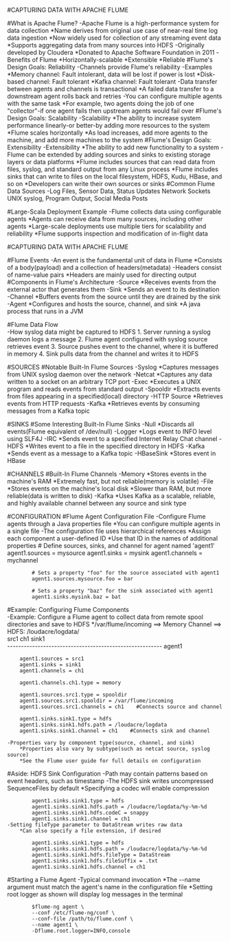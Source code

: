 #CAPTURING DATA WITH APACHE FLUME

#What is Apache Flume?
	-Apache Flume is a high-performance system for data collection
		*Name derives from original use case of near-real time log data ingestion
		*Now widely used for collection of any streaming event data
		*Supports aggregating data from many sources into HDFS
	-Originally developed by Cloudera
		*Donated to Apache Software Foundation in 2011
	-Benefits of Flume
		*Horizontally-scalable
		*Extensible
		*Reliable
#Flume's Design Goals: Reliability
	-Channels provide Flume's reliability
	-Examples
		*Memory channel: Fault intolerant, data will be lost if power is lost
		*Disk-based channel: Fault tolerant
		*Kafka channel: Fault tolerant
	-Data transfer between agents and channels is transactional
		*A failed data transfer to a downstream agent rolls back and retries
	-You can configure multiple agents with the same task
		*For example, two agents doing the job of one "collector"-if one agent fails then upstream agents would fail over
#Flume's Design Goals: Scalability
	-Scalability
		*The ability to increase system performance linearly-or better-by adding more resources to the system
		*Flume scales horizontally
			*As load increases, add more agents to the machine, and add more machines to the system
#Flume's Design Goals: Extensibility
	-Extensibility
		*The ability to add new functionality to a system
	-Flume can be extended by adding sources and sinks to existing storage layers or data platforms
		*Flume includes sources that can read data from files, syslog, and standard output from any Linux process
		*Flume includes sinks that can write to files on the local filesystem, HDFS, Kudu, HBase, and so on
		*Developers can write their own sources or sinks
#Common Flume Data Sources
	-Log Files, Sensor Data, Status Updates Network Sockets UNIX syslog, Program Output, Social Media Posts
	
#Large-Scala Deployment Example
	-Flume collects data using configurable agents
		*Agents can receive data from many sources, including other agents
		*Large-scale deployments use multiple tiers for scalability and reliability
		*Flume supports inspection and modification of in-flight data
		
#CAPTURING DATA WITH APACHE FLUME

#Flume Events
	-An event is the fundamental unit of data in Flume
		*Consists of a body(payload) and a collection of headers(metadata)
	-Headers consist of name-value pairs
		*Headers are mainly used for directing output
#Components in Flume's Architecture
	-Source
		*Receives events from the external actor that generates them
	-Sink
		*Sends an event to its destination
	-Channel
		*Buffers events from the source until they are drained by the sink
	-Agent
		*Configures and hosts the source, channel, and sink
		*A java process that runs in a JVM
		
#Flume Data Flow														
	-How syslog data might be captured to HDFS
		1. Server running a syslog daemon logs a message
		2. Flume agent configured with syslog source retrieves event
		3. Source pushes event to the channel, where it is buffered in memory
		4. Sink pulls data from the channel and writes it to HDFS
		
#SOURCES
#Notable Built-In Flume Sources
	-Syslog
		*Captures messages from UNIX syslog daemon over the network
	-Netcat
		*Captures any data written to a socket on an arbitrary TCP port
	-Exec
		*Executes a UNIX program and reads events from standard output
	-Spooldir
		*Extracts events from files appearing in a specified(local) directory
	-HTTP Source
		*Retrieves events from HTTP requests
	-Kafka
		*Retrieves events by consuming messages from a Kafka topic
		
#SINKS
#Some Interesting Built-In Flume Sinks
	-Null
		*Discards all events(Flume equivalent of /dev/null)
	-Logger
		*Logs event to INFO level using SLF4J
	-IRC
		*Sends event to a specified Internet Relay Chat channel
	-HDFS
		*Writes event to a file in the specified directory in HDFS
	-Kafka
		*Sends event as a message to a Kafka topic
	-HBaseSink
		*Stores event in HBase
		
#CHANNELS
#Built-In Flume Channels
	-Memory
		*Stores events in the machine's RAM
		*Extremely fast, but not reliable(memory is volatile)
	-File
		*Stores events on the machine's local disk
		*Slower than RAM, but more reliable(data is written to disk)
	-Kafka
		*Uses Kafka as a scalable, reliable, and highly available channel between any source and sink type

#CONFIGURATION
#Flume Agent Configuration File
	-Configure Flume agents through a Java properties file
		*You can configure multiple agents in a single file
	-The configuration file uses hierarchical references
		*Assign each component a user-defined ID
		*Use that ID in the names of additional properties
			# Define sources, sinks, and channel for agent named 'agent1'
			agent1.sources = mysource
			agent1.sinks = mysink
			agent1.channels = mychannel
			
			# Sets a property "foo" for the source associated with agent1
			agent1.sources.mysource.foo = bar
			
			# Sets a property "baz" for the sink associated with agent1
			agent1.sinks.mysink.baz = bat
			
#Example: Configuring Flume Components			
	-Example: Configure a Flume agent to collect data from remote spool directories and save to HDFS
		*/var/flume/incoming ==> Memory Channel ==> HDFS: /loudacre/logdata/	
		      src1                      ch1                      sink1																							
             --------------------------------------------------------
                                       agent1
                                       
		agent1.sources = src1
		agent1.sinks = sink1
		agent1.channels = ch1
		
		agent1.channels.ch1.type = memory
		
		agent1.sources.src1.type = spooldir
		agent1.sources.src1.spooldir = /var/flume/incoming
		agent1.sources.src1.channels = ch1    #Connects source and channel
		
		agent1.sinks.sink1.type = hdfs
		agent1.sinks.sink1.hdfs.path = /loudacre/logdata
		agent1.sinks.sink1.channel = ch1	#Connects sink and channel
	
	-Properties vary by component type(source, channel, and sink)
		*Properties also vary by subtype(such as netcat source, syslog source)
		*See the Flume user guide for full details on configuration
		
#Aside: HDFS Sink Configuration
	-Path may contain patterns based on event headers, such as timestamp
	-The HDFS sink writes uncompressed SequenceFiles by default
		*Specifying a codec will enable compression
		
			agent1.sinks.sink1.type = hdfs
			agent1.sinks.sink1.hdfs.path = /loudacre/logdata/%y-%m-%d
			agent1.sinks.sink1.hdfs.codeC = snappy
			agent1.sinks.sink1.channel = ch1
	-Setting fileType parameter to DataStream writes raw data
		*Can also specify a file extension, if desired
		
			agent1.sinks.sink1.type = hdfs
			agent1.sinks.sink1.hdfs.path = /loudacre/logdata/%y-%m-%d
			agent1.sinks.sink1.hdfs.fileType = DataStream
			agent1.sinks.sink1.hdfs.fileSuffix = .txt
			agent1.sinks.sink1.hdfs.channel = ch1
			
#Starting a Flume Agent
	-Typical command invocation
		*The --name argument must match the agent's name in the configuration file
		*Setting root logger as shown will display log messages in the terminal
		
			$flume-ng agent \
			--conf /etc/flume-ng/conf \
			--conf-file /path/to/flume.conf \
			--name agent1 \
			-Dflume.root.logger=INFO,console
								
		
		                                       
											